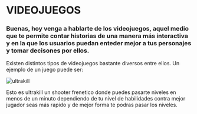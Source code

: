 # VIDEOJUEGOS
### Buenas, hoy venga a hablarte de los videojuegos, aquel medio que te permite contar historias de una manera más interactiva y en la que los usuarios puedan enteder mejor a tus personajes y tomar decisones por ellos.

Existen distintos tipos de videojuegos bastante diversos entre ellos.
Un ejemplo de un juego puede ser:


![ultrakill](https://cdn-images.dzcdn.net/images/cover/2c6ee010818093931e0022274e20995c/0x1900-000000-80-0-0.jpg)

Esto es ultrakill un shooter frenetico donde puedes pasarte niveles en menos de un minuto dependiendo de tu nivel de habilidades contra mejor jugador seas más rapido y de mejor forma te podras pasar los niveles.
